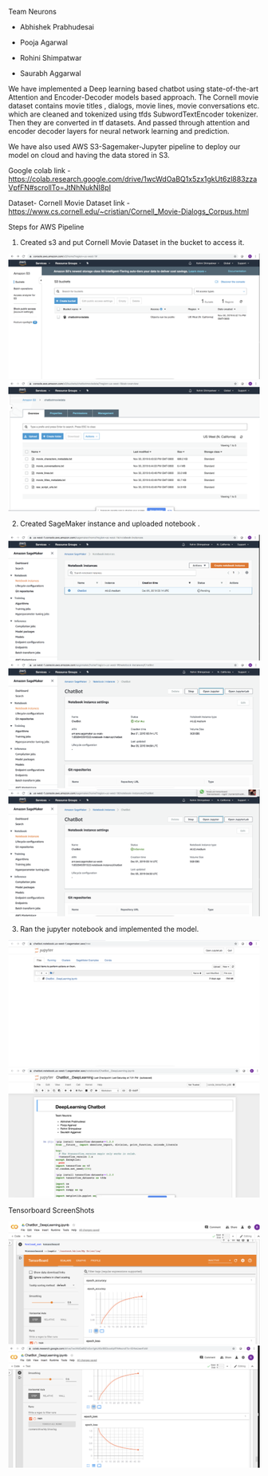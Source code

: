Team Neurons 

- Abhishek Prabhudesai

- Pooja Agarwal

- Rohini Shimpatwar

- Saurabh Aggarwal


We have implemented a Deep learning based chatbot using state-of-the-art Attention and Encoder-Decoder models based approach. The Cornell movie dataset contains movie titles , dialogs, movie lines, movie conversations etc. which are cleaned and tokenized using tfds SubwordTextEncoder tokenizer. Then they are converted in tf datasets. And passed through attention and encoder decoder layers for neural network learning and prediction.

We have also used AWS S3-Sagemaker-Jupyter pipeline to deploy our model on cloud and having the data stored in S3. 

Google colab link - https://colab.research.google.com/drive/1wcWdOaBQ1x5zx1gkUt6zl883zzaVpfFN#scrollTo=JtNhNukNI8pI

Dataset- Cornell Movie Dataset link - https://www.cs.cornell.edu/~cristian/Cornell_Movie-Dialogs_Corpus.html


Steps for AWS Pipeline

1) Created s3 and put Cornell Movie Dataset in the bucket to access it.

![](Screenshots_AWS_pipeline/img2.png)
![](Screenshots_AWS_pipeline/img7.png)

2) Created SageMaker instance and uploaded notebook .

![](Screenshots_AWS_pipeline/img1.png)
![](Screenshots_AWS_pipeline/img3.png)
![](Screenshots_AWS_pipeline/img4.png)

3) Ran the jupyter notebook and implemented the model.

![](Screenshots_AWS_pipeline/img6.png)
![](Screenshots_AWS_pipeline/img5.png)

Tensorboard ScreenShots

![](Screenshots_AWS_pipeline/img8.png)
![](Screenshots_AWS_pipeline/img9.png)
